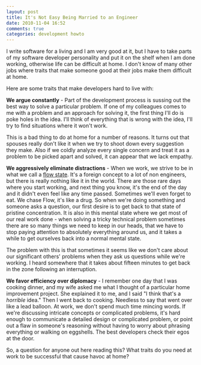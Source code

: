 ```yaml
---
layout: post
title: It's Not Easy Being Married to an Engineer
date: 2010-11-04 16:52
comments: true
categories: development howto
---
```

I write software for a living and I am very good at it, but I have to take parts of my software developer personality and put it on the
shelf when I am done working, otherwise life can be difficult at home. I don't know of many other jobs where traits that make someone
good at their jobs make them difficult at home.

Here are some traits that make developers hard to live with:

**We argue constantly** - Part of the development process is sussing out the best way to solve a particular problem. If one of my colleagues
comes to me with a problem and an approach for solving it, the first thing I'll do is poke holes in the idea. I'll think of everything
that is wrong with the idea, I'll try to find situations where it won't work.

This is a bad thing to do at home for a number of reasons. It turns out that spouses really don't like it when we try to shoot down every
suggestion they make. Also if we coldly analyze every single concern and treat it as a problem to be picked apart and solved, it can appear
that we lack empathy.

**We aggressively eliminate distractions** - When we work, we strive to be in what we call a [flow state](http://goo.gl/wPK7t).
It's a foreign concept to a lot of non engineers, but there is really nothing like it in the world. There are those rare days where you start
working, and next thing you know, it's the end of the day and it didn't even feel like any time passed. Sometimes we'll even forget to eat.
We chase Flow, it's like a drug. So when we're doing something and someone asks a question, our first desire is to get back to that state
of pristine concentration. It is also in this mental state where we get most of our real work done - when solving a tricky technical problem
sometimes there are so many things we need to keep in our heads, that we have to stop paying attention to absolutely everything around us,
and it takes a while to get ourselves back into a normal mental state.

The problem with this is that sometimes it seems like we don't care about our significant others' problems when they ask us questions while
we're working. I heard somewhere that it takes about fifteen minutes to get back in the zone following an interruption. 

**We favor efficiency over diplomacy** - I remember one day that I was cooking dinner, and my wife asked me what I thought of a particular
home improvement project. She explained it to me, and I said "I think that's a *horrible* idea." Then I went back to cooking. Needless to say that
went over like a lead balloon. At work, we don't spend much time mincing words. If we're discussing intricate concepts or complicated
problems, it's hard enough to communicate a detailed design or complicated problem, or point out a flaw in someone's reasoning without
having to worry about phrasing everything or walking on eggshells. The best developers check their egos at the door.

So, a question for anyone out here reading this? What traits do you need at work to be successful that cause havoc at home?
